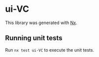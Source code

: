 # ui-VC

This library was generated with [Nx](https://nx.dev).

## Running unit tests

Run `nx test ui-VC` to execute the unit tests.

